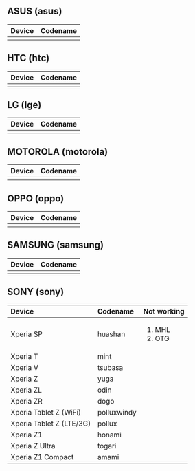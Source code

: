 ## ASUS (asus)

| Device | Codename |
| :----- | :----- |
|        |        |

## HTC (htc)

| Device | Codename |
| :----- | :----- |
|        |        |


## LG (lge)

| Device | Codename |
| :----- | :----- |
|        |        |


## MOTOROLA (motorola)

| Device | Codename |
| :----- | :----- |
|        |        |


## OPPO (oppo)

| Device | Codename |
| :----- | :----- |
|        |        |


## SAMSUNG (samsung)

| Device | Codename |
| :----- | :----- |
|        |        |


## SONY (sony)

| Device | Codename | Not working |
| :----- | :----- | :----
| Xperia SP | huashan | <ol><li>MHL<li>OTG</ol>
| Xperia T | mint |
| Xperia V | tsubasa|
| Xperia Z | yuga |
| Xperia ZL | odin |
| Xperia ZR | dogo |
| Xperia Tablet Z (WiFi) | polluxwindy|
| Xperia Tablet Z (LTE/3G) | pollux|
| Xperia Z1 | honami|
| Xperia Z Ultra | togari |
| Xperia Z1 Compact | amami |
